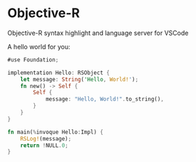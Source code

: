 # Objective-R

Objective-R syntax highlight and language server for VSCode

A hello world for you:
```rust
#use Foundation;

implementation Hello: RSObject {
    let message: String('Hello, World!');
    fn new() -> Self {
        Self {
            message: "Hello, World!".to_string(),
        }
    }
}

fn main(%invoque Hello:Impl) {
    RSLog!(message);
    return !NULL.0;
}
```